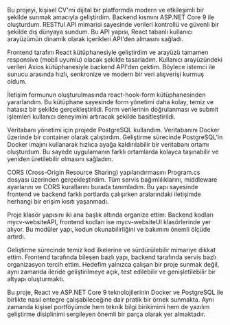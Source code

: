Bu projeyi, kişisel CV'mi dijital bir platformda modern ve etkileşimli bir şekilde sunmak amacıyla geliştirdim. Backend kısmını ASP.NET Core 9 ile oluşturdum. RESTful API mimarisi sayesinde verileri kontrollü ve güvenli bir şekilde dış dünyaya sundum. Bu API yapısı, React tabanlı kullanıcı arayüzümün dinamik olarak içerikleri API'den almasını sağladı.

Frontend tarafını React kütüphanesiyle geliştirdim ve arayüzü tamamen responsive (mobil uyumlu) olacak şekilde tasarladım. Kullanıcı arayüzündeki verileri Axios kütüphanesiyle backend API'den çektim. Böylece istemci ile sunucu arasında hızlı, senkronize ve modern bir veri alışverişi kurmuş oldum.

İletişim formunun oluşturulmasında react-hook-form kütüphanesinden yararlandım. Bu kütüphane sayesinde form yönetimi daha kolay, temiz ve hatasız bir şekilde gerçekleştirildi. Form verilerinin doğrulanması ve submit işlemleri kullanıcı deneyimini artıracak şekilde basitleştirildi.

Veritabanı yönetimi için projede PostgreSQL kullandım. Veritabanını Docker üzerinde bir container olarak çalıştırdım. Geliştirme sürecinde PostgreSQL’in Docker imajını kullanarak hızlıca ayağa kaldırılabilir bir veritabanı ortamı oluşturdum. Bu sayede uygulamanın farklı ortamlarda kolayca taşınabilir ve yeniden üretilebilir olmasını sağladım.

CORS (Cross-Origin Resource Sharing) yapılandırmasını Program.cs dosyası üzerinden gerçekleştirdim. Tüm servis bağımlılıklarını, middleware ayarlarını ve CORS kurallarını burada tanımladım. Bu yapı sayesinde frontend ve backend farklı portlarda çalışırken aralarındaki iletişimde herhangi bir erişim kısıtı yaşanmadı.

Proje klasör yapısını iki ana başlık altında organize ettim: Backend kodları mycv-websiteAPI, frontend kodları ise mycv-websiteUI klasörlerinde yer alıyor. Bu modüler yapı, kodun okunabilirliğini ve bakımını önemli ölçüde artırdı.

Geliştirme sürecinde temiz kod ilkelerine ve sürdürülebilir mimariye dikkat ettim. Frontend tarafında bileşen bazlı yapı, backend tarafında servis bazlı organizasyon tercih ettim. Hedefim yalnızca çalışan bir proje sunmak değil, aynı zamanda ileride geliştirilmeye açık, test edilebilir ve genişletilebilir bir altyapı oluşturmaktı.

Bu proje, React ve ASP.NET Core 9 teknolojilerinin Docker ve PostgreSQL ile birlikte nasıl entegre çalışabileceğine dair pratik bir örnek sunmakta. Aynı zamanda kişisel portföyümde hem teknik bilgi birikimimi hem de yazılım geliştirme disiplinimi sergileyen önemli bir parça olarak yer almaktadır.
